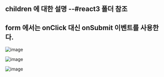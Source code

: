 
## children 에 대한 설명 --#react3 폴더 참조

## form 에서는 onClick 대신 onSubmit 이벤트를 사용한다.
![image](https://github.com/slzlxn/react_basic/assets/105650300/809f5601-61b0-44a1-9bdb-198a7c486ada)

![image](https://github.com/slzlxn/react_basic/assets/105650300/2cee291d-16fc-4090-88b3-9f82341fabd1)

![image](https://github.com/slzlxn/react_basic/assets/105650300/71326c47-832f-40a4-9ca4-a677b204a16c)
